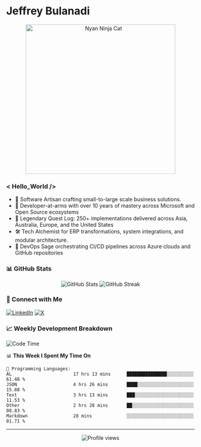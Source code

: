 # Jeffrey Bulanadi

<div align="center">
  <img src="https://www.nyan.cat/cats/nyaninja.gif" alt="Nyan Ninja Cat" width="400"/>
</div>

### < Hello_World />

- 🎨 Software Artisan crafting small-to-large scale business solutions.
- 💼 Developer-at-arms with over 10 years of mastery across Microsoft and Open Source ecosystems
- 🏢 Legendary Quest Log: 250+ implementations delivered across Asia, Australia, Europe, and the United States
- 🛠️ Tech Alchemist for ERP transformations, system integrations, and modular architecture.
- 🔄 DevOps Sage orchestrating CI/CD pipelines across Azure clouds and GitHub repositories

### 📊 GitHub Stats

<div align="center">
  <img src="https://github-readme-stats.vercel.app/api?username=jeffreybulanadi&show_icons=true&theme=tokyonight" alt="GitHub Stats" />
  <img src="https://github-readme-streak-stats.herokuapp.com/?user=jeffreybulanadi&theme=tokyonight" alt="GitHub Streak" />
</div>

### 🤝 Connect with Me

[![LinkedIn](https://img.shields.io/badge/LinkedIn-Connect-blue?style=for-the-badge&logo=linkedin)](https://linkedin.com/in/jeffreybulanadi)
[![X](https://img.shields.io/badge/Twitter-Follow-blue?style=for-the-badge&logo=twitter)](https://x.com/JeffreyBulanadi)

### 📈 Weekly Development Breakdown

<!--START_SECTION:waka-->
![Code Time](http://img.shields.io/badge/Code%20Time-234%20hrs%2013%20mins-blue)

📊 **This Week I Spent My Time On** 

```text
💬 Programming Languages: 
AL                       17 hrs 13 mins      ███████████████░░░░░░░░░░   61.48 % 
JSON                     4 hrs 26 mins       ████░░░░░░░░░░░░░░░░░░░░░   15.88 % 
Text                     3 hrs 13 mins       ███░░░░░░░░░░░░░░░░░░░░░░   11.53 % 
Other                    2 hrs 28 mins       ██░░░░░░░░░░░░░░░░░░░░░░░   08.83 % 
Markdown                 28 mins             ░░░░░░░░░░░░░░░░░░░░░░░░░   01.71 % 
```


<!--END_SECTION:waka-->

---

<div align="center">
  <img src="https://komarev.com/ghpvc/?username=jeffreybulanadi&color=blue&style=flat-square" alt="Profile views" />
</div>
